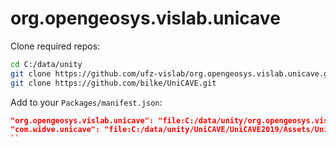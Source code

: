 # org.opengeosys.vislab.unicave

Clone required repos:

```bash
cd C:/data/unity
git clone https://github.com/ufz-vislab/org.opengeosys.vislab.unicave.git
git clone https://github.com/bilke/UniCAVE.git
```

Add to your `Packages/manifest.json`:

````json
"org.opengeosys.vislab.unicave": "file:C:/data/unity/org.opengeosys.vislab.unicave",
"com.widve.unicave": "file:C:/data/unity/UniCAVE/UniCAVE2019/Assets/UniCAVE",
``
